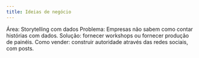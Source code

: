 ```yaml
---
title: Ideias de negócio
---
```


Área: Storytelling com dados
Problema: Empresas não sabem como contar histórias com dados.
Solução: fornecer workshops ou fornecer produção de painéis.
Como vender: construir autoridade através das redes sociais, com posts.